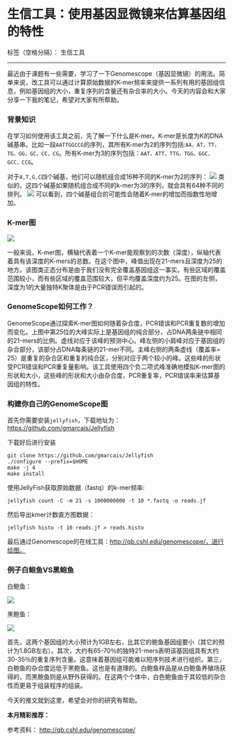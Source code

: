 # 生信工具：使用基因显微镜来估算基因组的特性

标签（空格分隔）： 生信工具

---

最近由于课题有一些需要，学习了一下Genomescope（基因显微镜）的用法。简单来说，改工具可以通过计算原始数据的K-mer频率来提供一系列有用的基因组信息，例如基因组的大小，重复序列的含量还有杂合率的大小。今天的内容会和大家分享一下我的笔记，希望对大家有所帮助。


### 背景知识

在学习如何使用该工具之前，先了解一下什么是K-mer。K-mer是长度为K的DNA碱基串。比如一段`AATTGGCCG`的序列，其所有K-mer为2的序列包括:`AA，AT，TT，TG，GG，GC，CC，CG`。所有K-mer为3的序列包括：`AAT，ATT，TTG，TGG，GGC，GCC，CCG`。

对于`A,T,G,C`四个碱基，他们可以随机组合成16种不同的K-mer为2的序列：
![][1]
类似的，这四个碱基如果随机组合成不同的k-mer为3的序列，就会具有64种不同的排列。
![][2]
可以看到，四个碱基组合的可能性会随着K-mer的增加而指数性地增加。

### K-mer图
![][3]

一般来说，K-mer图，横轴代表着一个K-mer能观察到的次数（深度），纵轴代表着具有该深度的K-mers的总数。在这个图中，峰值出现在21-mers且深度为25的地方。该图类正态分布是由于我们没有完全覆盖基因组这一事实。有些区域的覆盖范围较小，而有些区域的覆盖范围较大，但平均覆盖深度约为25。在图的左侧，深度为1的大量独特K聚体是由于PCR错误而引起的。

### GenomeScope如何工作？

GenomeScope通过探索K-mer图如何随着杂合度，PCR错误和PCR重复数的增加而变化。上图中第25位的大峰实际上是基因组的纯合部分，占DNA两条链中相同的21-mers的比例。虚线对应于该峰的预测中心。峰左侧的小肩峰对应于基因组的杂合部分，该部分占DNA每条链的21-mer不同。主峰右侧的两条虚线（覆盖率= 25）是重复的杂合区和重复的纯合区，分别对应于两个较小的峰。这些峰的形状受PCR错误和PCR重复量影响。该工具使用四个负二项式峰准确地模拟K-mer图的形状和大小，这些峰的形状和大小由杂合度，PCR重复率，PCR错误率来估算基因组的特性。


### 构建你自己的GenomeScope图

首先你需要安装`jellyfish`，下载地址为：https://github.com/gmarcais/Jellyfish

下载好后进行安装
```
git clone https://github.com/gmarcais/Jellyfish
./configure --prefix=$HOME
make -j 4
make install
```
使用JellyFish获取原始数据（fastq）的k-mer频率:

```
jellyfish count -C -m 21 -s 1000000000 -t 10 *.fastq -o reads.jf
```

然后导出kmer计数直方图数据：

```
jellyfish histo -t 10 reads.jf > reads.histo
```
最后通过Genomescope的在线工具：http://qb.cshl.edu/genomescope/，进行绘图。

### 例子白鲍鱼VS黑鲍鱼

白鲍鱼：

![][4]

黑鲍鱼：

![][5]


首先，这两个基因组的大小预计为1GB左右，比其它的鲍鱼基因组要小（其它的预计为1.8GB左右）。其次，大约有65-70％的独特21-mers表明该基因组具有大约30-35％的重复序列含量。这意味着基因组可能难以短序列技术进行组织。第三，白鲍鱼的杂合度远低于黑鲍鱼。这也是有道理的。白鲍鱼样品是从白鲍鱼养殖场获得的，而黑鲍鱼则是从野外获得的。在这两个个体中，白色鲍鱼由于其较低的杂合性而更易于组装程序的组装。

今天的推文就到这里，希望会对你的研究有帮助。

**本月精彩推荐：**




参考资料：
http://qb.cshl.edu/genomescope/



  [1]: http://static.zybuluo.com/lakesea/6391dr0wg8lelkz19yqj1zfv/1.PNG
  [2]: http://static.zybuluo.com/lakesea/aq9xttlajmxyoamjtk0d3kuj/1.PNG
  [3]: http://static.zybuluo.com/lakesea/48vxx58oxzxud17enyoz3w1j/1.PNG
  [4]: http://static.zybuluo.com/lakesea/ts7w7mukc1zltqm7ya4leq0d/screen_shot_2017-02-16_at_7.31.20_am.png
  [5]: http://static.zybuluo.com/lakesea/tzbdg9y54edh4u5alxmgdrux/screen_shot_2017-02-16_at_7.30.50_am.png